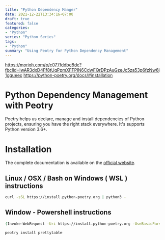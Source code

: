 ```yaml
---
title: "Python Dependency Manger"
date: 2021-12-22T13:34:16+07:00
draft: true
featured: false
categories: 
- "Python"
series: "Python Series"
tags: 
- "Python"
summary: "Using Peotry for Python Dependency Management"
---
```


https://morioh.com/p/c077fddbe8de?fbclid=IwAR3dxD4Ff8tUqPpmXFFPlN6CdwFQrDPzAuGzeJc5za53p6fzNw6j1gqueeo
https://python-poetry.org/docs/#installation

# Python Dependency Management with Peotry

Poetry helps us declare, manage and install dependencies of Python projects, ensuring you have the right stack everywhere.
It's supports Python version 3.6+.


# Installation
The complete documentation is available on the [official website](https://python-poetry.org/docs/#installation).

## Linux / OSX / Bash on Windows ( WSL ) instructions
```bash
curl -sSL https://install.python-poetry.org | python3 -
```

## Window - Powershell instructions
```bash
(Invoke-WebRequest -Uri https://install.python-poetry.org -UseBasicParsing).Content | python -
```


```bash
peotry install prettytable
```